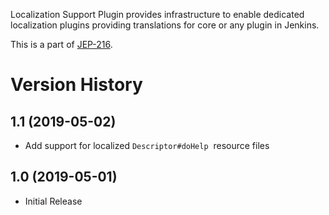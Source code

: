 Localization Support Plugin provides infrastructure to enable dedicated
localization plugins providing translations for core or any plugin in
Jenkins.

This is a part of
[JEP-216](https://github.com/jenkinsci/jep/tree/master/jep/216).

# Version History

## 1.1 (2019-05-02)

-   Add support for localized `Descriptor#doHelp`  resource files

## 1.0 (2019-05-01)

-   Initial Release
